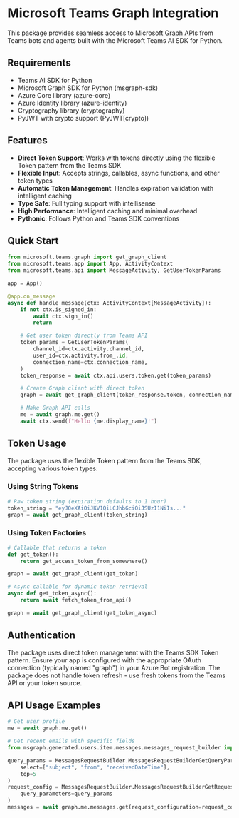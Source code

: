 # Microsoft Teams Graph Integration

This package provides seamless access to Microsoft Graph APIs from Teams bots and agents built with the Microsoft Teams AI SDK for Python.

## Requirements

- Teams AI SDK for Python
- Microsoft Graph SDK for Python (msgraph-sdk)
- Azure Core library (azure-core)
- Azure Identity library (azure-identity)
- Cryptography library (cryptography)
- PyJWT with crypto support (PyJWT[crypto])

## Features

- **Direct Token Support**: Works with tokens directly using the flexible Token pattern from the Teams SDK
- **Flexible Input**: Accepts strings, callables, async functions, and other token types
- **Automatic Token Management**: Handles expiration validation with intelligent caching
- **Type Safe**: Full typing support with intellisense
- **High Performance**: Intelligent caching and minimal overhead
- **Pythonic**: Follows Python and Teams SDK conventions

## Quick Start

```python
from microsoft.teams.graph import get_graph_client
from microsoft.teams.app import App, ActivityContext
from microsoft.teams.api import MessageActivity, GetUserTokenParams

app = App()

@app.on_message
async def handle_message(ctx: ActivityContext[MessageActivity]):
    if not ctx.is_signed_in:
        await ctx.sign_in()
        return

    # Get user token directly from Teams API
    token_params = GetUserTokenParams(
        channel_id=ctx.activity.channel_id,
        user_id=ctx.activity.from_.id,
        connection_name=ctx.connection_name,
    )
    token_response = await ctx.api.users.token.get(token_params)

    # Create Graph client with direct token
    graph = await get_graph_client(token_response.token, connection_name="graph")

    # Make Graph API calls
    me = await graph.me.get()
    await ctx.send(f"Hello {me.display_name}!")
```

## Token Usage

The package uses the flexible Token pattern from the Teams SDK, accepting various token types:

### Using String Tokens

```python
# Raw token string (expiration defaults to 1 hour)
token_string = "eyJ0eXAiOiJKV1QiLCJhbGciOiJSUzI1NiIs..."
graph = await get_graph_client(token_string)
```

### Using Token Factories

```python
# Callable that returns a token
def get_token():
    return get_access_token_from_somewhere()

graph = await get_graph_client(get_token)

# Async callable for dynamic token retrieval
async def get_token_async():
    return await fetch_token_from_api()

graph = await get_graph_client(get_token_async)
```

## Authentication

The package uses direct token management with the Teams SDK Token pattern. Ensure your app is configured with the appropriate OAuth connection (typically named "graph") in your Azure Bot registration. The package does not handle token refresh - use fresh tokens from the Teams API or your token source.

## API Usage Examples

```python
# Get user profile
me = await graph.me.get()

# Get recent emails with specific fields
from msgraph.generated.users.item.messages.messages_request_builder import MessagesRequestBuilder

query_params = MessagesRequestBuilder.MessagesRequestBuilderGetQueryParameters(
    select=["subject", "from", "receivedDateTime"],
    top=5
)
request_config = MessagesRequestBuilder.MessagesRequestBuilderGetRequestConfiguration(
    query_parameters=query_params
)
messages = await graph.me.messages.get(request_configuration=request_config)
```
